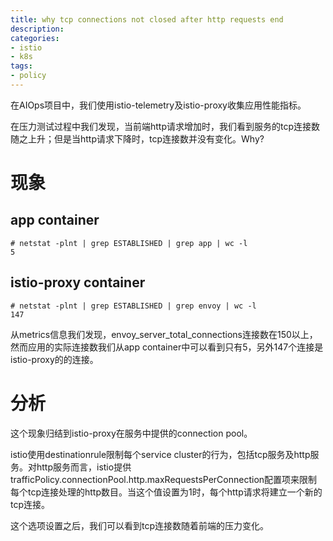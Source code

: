 ```yaml
---
title: why tcp connections not closed after http requests end
description: 
categories:
- istio
- k8s
tags:
- policy
---
```


在AIOps项目中，我们使用istio-telemetry及istio-proxy收集应用性能指标。

在压力测试过程中我们发现，当前端http请求增加时，我们看到服务的tcp连接数随之上升；但是当http请求下降时，tcp连接数并没有变化。Why?

# 现象

## app container
```
# netstat -plnt | grep ESTABLISHED | grep app | wc -l
5
```

## istio-proxy container
```
# netstat -plnt | grep ESTABLISHED | grep envoy | wc -l
147
```

从metrics信息我们发现，envoy_server_total_connections连接数在150以上，然而应用的实际连接数我们从app container中可以看到只有5，另外147个连接是istio-proxy的的连接。

# 分析
这个现象归结到istio-proxy在服务中提供的connection pool。

istio使用destinationrule限制每个service cluster的行为，包括tcp服务及http服务。对http服务而言，istio提供trafficPolicy.connectionPool.http.maxRequestsPerConnection配置项来限制每个tcp连接处理的http数目。当这个值设置为1时，每个http请求将建立一个新的tcp连接。

这个选项设置之后，我们可以看到tcp连接数随着前端的压力变化。

